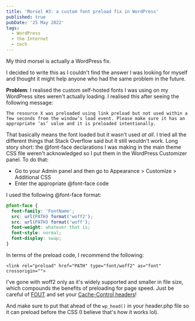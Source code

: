 ```yaml
---
title: 'Morsel #3: a custom font preload fix in WordPress'
published: true
pubDate: '25 May 2022'
tags:
  - WordPress
  - the Internet
  - tech
---
```


My third morsel is actually a WordPress fix.

I decided to write this as I couldn't find the answer I was looking for myself and thought it might help anyone who had the same problem in the future.

**Problem**: I realised the custom self-hosted fonts I was using on my WordPress sites weren't actually loading. I realised this after seeing the following message: 

```The resource X was preloaded using link preload but not used within a few seconds from the window’s load event. Please make sure it has an appropriate ‘as’ value and it is preloaded intentionally.```

That basically means the font loaded but it wasn't used _at all_. I tried all the different things that Stack Overflow said but it still wouldn't work. Long story short: the @font-face declarations I was making in the main theme CSS file weren't acknowledged so I put them in the WordPress Customizer panel. To do that:

* Go to your Admin panel and then go to Appearance > Customize > Additional CSS
* Enter the appropriate @font-face code

I used the following @font-face format:

```css
@font-face {
  font-family: 'FontName';
  src: url(PATH) format('woff2');
  src: url(PATH) format('woff');
  font-weight: whatever that is;
  font-style: normal;
  font-display: swap;
}
```

In terms of the preload code, I recommend the following:

```<link rel="preload" href="PATH" type="font/woff2" as="font" crossorigin="">```

I've gone with woff2 only as it's widely supported and smaller in file size, which compounds the benefits of preloading for page speed. Just be careful of [FOUT](https://fonts.google.com/knowledge/glossary/fout) and set your [Cache-Control headers](https://developer.mozilla.org/en-US/docs/Web/HTTP/Headers/Cache-Control)!

And make sure to put that ahead of the ```wp_head()``` in your header.php file so it can preload before the CSS (I believe that's how it works lol).